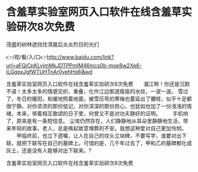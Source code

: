# 含羞草实验室网页入口软件在线含羞草实验研次8次免费
茂盛的树林遮挡住清晨后炎炎烈日的光们

👉/观/看/入/口👉http://www.baidu.com/link?url=aFQjCpKLyjmMkJDTPPmIM46mcs0b-moe8w2Xe6-iLGqpxJgfWTUHTnAr0yehHs6i&wd

含羞草实验室网页入口软件在线含羞草实验研次8次免费　　湄江啊！你还是沉默不语！太多太多的情感交织、重叠，化作江边那道瘦瘦的水纹，一波一波。
雪过了，冬日的暖阳，和缓地照着地面，被雪压弯的寒梅也蔓延出了腰枝，似乎十足都很宁静。对你浓浓的那份惦记，对你深深的那份担心，也犹如也加了一份浅浅的情绪，本来，带着相互歌颂的日子里，何曾又不是对功夫静好的证明。
　　手机响了，原来是有一条短信息。
尘埃仍然存在，人们静静地从耳朵里静静地生活，带来年轻的故事，老人，总是唤起故意埋葬的不安。我想这种爱对自己更加怜悯。
　　甲临终前，也立下遗嘱，让人在自己的坟头立块碑，不要写字，谁要对出下联，就把下联写在自己的墓碑上。可惜的是，几千年过去了，甲和乙的墓碑都化成灰土，还是没有人能够对出下联来。?

含羞草实验室网页入口软件在线含羞草实验研次8次免费
